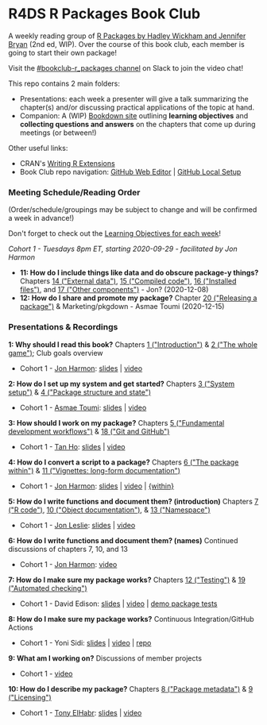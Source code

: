 # R4DS R Packages Book Club

A weekly reading group of [R Packages by Hadley Wickham and Jennifer Bryan](https://r-pkgs.org/index.html) (2nd ed, WIP). Over the course of this book club, each member is going to start their own package!

Visit the [#bookclub-r_packages channel](http://r4ds.io/join) on Slack to join the video chat! 

This repo contains 2 main folders:

- Presentations: each week a presenter will give a talk summarizing the chapter(s) and/or discussing practical applications of the topic at hand. 
- Companion: A (WIP) [Bookdown site](https://r4ds.github.io/bookclub-rpkgs/Companion/introduction.html) outlining **learning objectives** and **collecting questions and answers** on the chapters that come up during meetings (or between!)

Other useful links:

- CRAN's [Writing R Extensions](https://cran.r-project.org/doc/manuals/r-release/R-exts.html)
- Book Club repo navigation: [GitHub Web Editor](https://youtu.be/d41oc2OMAuI) | [GitHub Local Setup](https://www.youtube.com/watch?v=hNUNPkoledI)

### Meeting Schedule/Reading Order

(Order/schedule/groupings may be subject to change and will be confirmed a week in advance!)

Don't forget to check out the [Learning Objectives for each week](https://r4ds.github.io/bookclub-rpkgs/Companion/introduction.html)!

*Cohort 1 - Tuesdays 8pm ET, starting 2020-09-29 - facilitated by Jon Harmon*

- **11: How do I include things like data and do obscure package-y things?** Chapters [14 ("External data")](), [15 ("Compiled code")](), [16 ("Installed files")](), and [17 ("Other components")]() - Jon? (2020-12-08)
- **12: How do I share and promote my package?** Chapter [20 ("Releasing a package")]() & Marketing/pkgdown - Asmae Toumi (2020-12-15)

### Presentations & Recordings

**1: Why should I read this book?** Chapters [1 ("Introduction")](https://r4ds.github.io/bookclub-rpkgs/Companion/introduction.html) & [2 ("The whole game")](https://r4ds.github.io/bookclub-rpkgs/Companion/the-whole-game.html); Club goals overview

- Cohort 1 - [Jon Harmon](https://twitter.com/jonthegeek): [slides](https://r4ds.github.io/bookclub-rpkgs/Presentations/Week01/Cohort01/chapters1-2.html#1) | [video](https://youtu.be/FR6NsbkYhcw)

**2: How do I set up my system and get started?** Chapters [3 ("System setup")](https://r4ds.github.io/bookclub-rpkgs/Companion/system-setup.html) & [4 ("Package structure and state")](https://r4ds.github.io/bookclub-rpkgs/Companion/package-structure-and-state.html)

- Cohort 1 - [Asmae Toumi](https://twitter.com/asmae_toumi): [slides](https://r4ds.github.io/bookclub-rpkgs/Presentations/Week02/Cohort01/chap3-4.html#1) | [video](https://youtu.be/3r-EPc9XqxE)

**3: How should I work on my package?** Chapters [5 ("Fundamental development workflows")](https://r4ds.github.io/bookclub-rpkgs/Companion/fundamental-development-workflows.html) & [18 ("Git and GitHub")](https://r4ds.github.io/bookclub-rpkgs/Companion/git-and-github.html)

- Cohort 1 - [Tan Ho](https://https://twitter.com/_TanHo): [slides](https://r4ds.github.io/bookclub-rpkgs/Presentations/Week03/Cohort01/Development-Workflows-and-Git.html#1) | [video](https://youtu.be/DcV2km3Qx-g)

**4: How do I convert a script to a package?** Chapters [6 ("The package within")](https://r4ds.github.io/bookclub-rpkgs/Companion/the-package-within.html) & [11 ("Vignettes: long-form documentation")](https://r4ds.github.io/bookclub-rpkgs/Companion/vignettes.html)

- Cohort 1 - [Jon Harmon](https://twitter.com/JonTheGeek): [slides](https://r4ds.github.io/bookclub-rpkgs/Presentations/Week04/Cohort01/week04.html#1) | [video](https://youtu.be/eMWgu9OQ0m8) | [{within}](https://github.com/jonthegeek/within)

**5: How do I write functions and document them? (introduction)** Chapters [7 ("R code")](https://r4ds.github.io/bookclub-rpkgs/Companion/r-code.html), [10 ("Object documentation")](https://r4ds.github.io/bookclub-rpkgs/Companion/object-documentation.html), & [13 ("Namespace")](https://r4ds.github.io/bookclub-rpkgs/Companion/namespace.html) 

- Cohort 1 - [Jon Leslie](https://twitter.com/jlesliedata): [slides](https://r4ds.github.io/bookclub-rpkgs/Presentations/Week05/Cohort01/functions_docs_namespace.html#1) | [video](https://youtu.be/BN0mBuuLKz8)

**6: How do I write functions and document them? (names)** Continued discussions of chapters 7, 10, and 13

- Cohort 1 - [Jon Harmon](https://twitter.com/JonTheGeek): [video](https://youtu.be/oCbDqT8uIHY)

**7: How do I make sure my package works?** Chapters [12 ("Testing")](https://r4ds.github.io/bookclub-rpkgs/Companion/testing.html) & [19 ("Automated checking")](https://r4ds.github.io/bookclub-rpkgs/Companion/automated-checking.html)

- Cohort 1 - David Edison: [slides](https://r4ds.github.io/bookclub-rpkgs/Presentations/Week07/Cohort01/week07.html#1) | [video](https://youtu.be/SHAdJmjvQ44) | [demo package tests](https://github.com/d-edison/testdemo)

**8: How do I make sure my package works?** Continuous Integration/GitHub Actions

- Cohort 1 - Yoni Sidi: [slides](https://yonicd.github.io/gha_r_tutorial/index.html) | [video](https://youtu.be/RlE8P3f10ZU) | [repo](https://github.com/yonicd/gha_r_tutorial)

**9: What am I working on?** Discussions of member projects

- Cohort 1 - [video](https://youtu.be/Dh-kbknqa3E)

**10: How do I describe my package?** Chapters [8 ("Package metadata")](https://r4ds.github.io/bookclub-rpkgs/Companion/package-metadata.html) & [9 ("Licensing")](https://r4ds.github.io/bookclub-rpkgs/Companion/licensing.html)

- Cohort 1 - [Tony ElHabr](https://twitter.com/TonyElHabr): [slides](https://r4ds.github.io/bookclub-rpkgs/Presentations/Week10/Cohort01/week10html#1) | [video](https://youtu.be/C_H1oQZD7m8)
